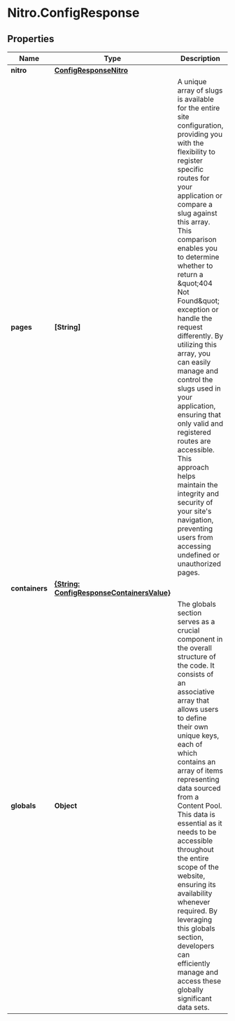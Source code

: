 # Nitro.ConfigResponse

## Properties

Name | Type | Description | Notes
------------ | ------------- | ------------- | -------------
**nitro** | [**ConfigResponseNitro**](ConfigResponseNitro.md) |  | [optional] 
**pages** | **[String]** | A unique array of slugs is available for the entire site configuration, providing you with the flexibility to register specific routes for your application or compare a slug against this array. This comparison enables you to determine whether to return a \&quot;404 Not Found\&quot; exception or handle the request differently. By utilizing this array, you can easily manage and control the slugs used in your application, ensuring that only valid and registered routes are accessible. This approach helps maintain the integrity and security of your site&#39;s navigation, preventing users from accessing undefined or unauthorized pages. | [optional] 
**containers** | [**{String: ConfigResponseContainersValue}**](ConfigResponseContainersValue.md) |  | [optional] 
**globals** | **Object** | The globals section serves as a crucial component in the overall structure of the code. It consists of an associative array that allows users to define their own unique keys, each of which contains an array of items representing data sourced from a Content Pool. This data is essential as it needs to be accessible throughout the entire scope of the website, ensuring its availability whenever required. By leveraging this globals section, developers can efficiently manage and access these globally significant data sets. | [optional] 


